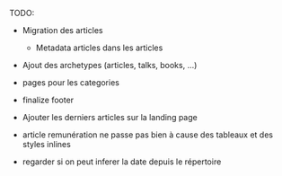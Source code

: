 TODO:
- Migration des articles
  - Metadata articles dans les articles
- Ajout des archetypes (articles, talks, books, ...)
- pages pour les categories
- finalize footer
- Ajouter les derniers articles sur la landing page

- article remunération ne passe pas bien à cause des tableaux et des styles inlines
- regarder si on peut inferer la date depuis le répertoire
